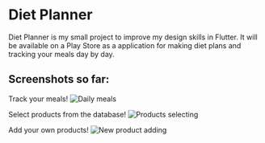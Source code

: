 # Diet Planner

Diet Planner is my small project to improve my design skills in Flutter. It will be available on a Play Store as a application for making diet plans and tracking your meals day by day.

## Screenshots so far:
Track your meals!
![Daily meals](https://i.ibb.co/1Q97cMm/d1.png)

Select products from the database!
![Products selecting](https://i.ibb.co/Qptb466/d2.png)

Add your own products!
![New product adding](https://i.ibb.co/BsJnGQM/d3.png)
